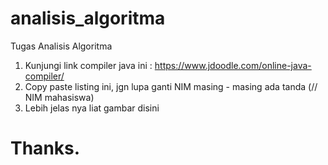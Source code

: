 # analisis_algoritma

Tugas Analisis Algoritma

1. Kunjungi link compiler java ini : https://www.jdoodle.com/online-java-compiler/
2. Copy paste listing ini, jgn lupa ganti NIM masing - masing ada tanda (// NIM mahasiswa)
3. Lebih jelas nya liat gambar disini
# Thanks.
